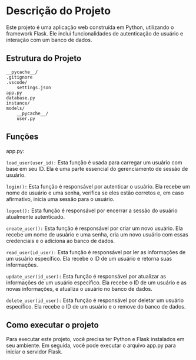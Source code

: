 # Descrição do Projeto
Este projeto é uma aplicação web construída em Python, utilizando o framework Flask. Ele inclui funcionalidades de autenticação de usuário e interação com um banco de dados.

## Estrutura do Projeto
```
__pycache__/
.gitignore
.vscode/
    settings.json
app.py
database.py
instance/
models/
    __pycache__/
    user.py
```
## Funções

app.py:

`load_user(user_id):` Esta função é usada para carregar um usuário com base em seu ID. Ela é uma parte essencial do gerenciamento de sessão de usuário.

`login():` Esta função é responsável por autenticar o usuário. Ela recebe um nome de usuário e uma senha, verifica se eles estão corretos e, em caso afirmativo, inicia uma sessão para o usuário.

`logout():` Esta função é responsável por encerrar a sessão do usuário atualmente autenticado.

`create_user():` Esta função é responsável por criar um novo usuário. Ela recebe um nome de usuário e uma senha, cria um novo usuário com essas credenciais e o adiciona ao banco de dados.

`read_user(id_user):` Esta função é responsável por ler as informações de um usuário específico. Ela recebe o ID de um usuário e retorna suas informações.

`update_user(id_user):` Esta função é responsável por atualizar as informações de um usuário específico. Ela recebe o ID de um usuário e as novas informações, e atualiza o usuário no banco de dados.

`delete_user(id_user):` Esta função é responsável por deletar um usuário específico. Ela recebe o ID de um usuário e o remove do banco de dados.

## Como executar o projeto
Para executar este projeto, você precisa ter Python e Flask instalados em seu ambiente. Em seguida, você pode executar o arquivo app.py para iniciar o servidor Flask.
